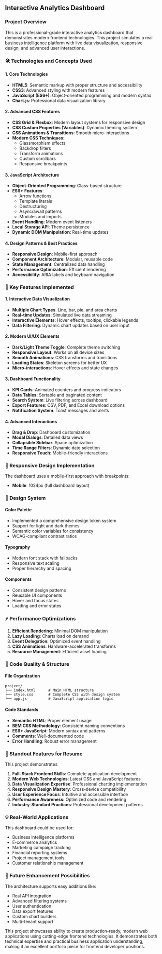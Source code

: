 ## Interactive Analytics Dashboard 

### **Project Overview**
This is a professional-grade interactive analytics dashboard that demonstrates modern frontend technologies. This project simulates a real business intelligence platform with live data visualization, responsive design, and advanced user interactions.

### **🛠️ Technologies and Concepts Used**

#### **1. Core Technologies**
- **HTML5**: Semantic markup with proper structure and accessibility
- **CSS3**: Advanced styling with modern features
- **JavaScript (ES6+)**: Object-oriented programming and modern syntax
- **Chart.js**: Professional data visualization library

#### **2. Advanced CSS Features**
- **CSS Grid & Flexbox**: Modern layout systems for responsive design
- **CSS Custom Properties (Variables)**: Dynamic theming system
- **CSS Animations & Transitions**: Smooth micro-interactions
- **Modern CSS Techniques**:
  - Glassmorphism effects
  - Backdrop filters
  - Transform animations
  - Custom scrollbars
  - Responsive breakpoints

#### **3. JavaScript Architecture**
- **Object-Oriented Programming**: Class-based structure
- **ES6+ Features**:
  - Arrow functions
  - Template literals
  - Destructuring
  - Async/await patterns
  - Modules and imports
- **Event Handling**: Modern event listeners
- **Local Storage API**: Theme persistence
- **Dynamic DOM Manipulation**: Real-time updates

#### **4. Design Patterns & Best Practices**
- **Responsive Design**: Mobile-first approach
- **Component Architecture**: Modular, reusable code
- **State Management**: Centralized data handling
- **Performance Optimization**: Efficient rendering
- **Accessibility**: ARIA labels and keyboard navigation

### **🎯 Key Features Implemented**

#### **1. Interactive Data Visualization**
- **Multiple Chart Types**: Line, bar, pie, and area charts
- **Real-time Updates**: Simulated live data streaming
- **Interactive Elements**: Hover effects, tooltips, clickable legends
- **Data Filtering**: Dynamic chart updates based on user input

#### **2. Modern UI/UX Elements**
- **Dark/Light Theme Toggle**: Complete theme switching
- **Responsive Layout**: Works on all device sizes
- **Smooth Animations**: CSS transforms and transitions
- **Loading States**: Skeleton screens for better UX
- **Micro-interactions**: Hover effects and state changes

#### **3. Dashboard Functionality**
- **KPI Cards**: Animated counters and progress indicators
- **Data Tables**: Sortable and paginated content
- **Search System**: Live filtering across dashboard
- **Export Features**: CSV, PDF, and Excel download options
- **Notification System**: Toast messages and alerts

#### **4. Advanced Interactions**
- **Drag & Drop**: Dashboard customization
- **Modal Dialogs**: Detailed data views
- **Collapsible Sidebar**: Space optimization
- **Time Range Filters**: Dynamic date selection
- **Responsive Touch**: Mobile-friendly interactions

### **📱 Responsive Design Implementation**

The dashboard uses a mobile-first approach with breakpoints:
- **Mobile**:  1024px (full dashboard layout)

### **🎨 Design System**

#### **Color Palette**
- Implemented a comprehensive design token system
- Support for light and dark themes
- Semantic color variables for consistency
- WCAG-compliant contrast ratios

#### **Typography**
- Modern font stack with fallbacks
- Responsive text scaling
- Proper hierarchy and spacing

#### **Components**
- Consistent design patterns
- Reusable UI components
- Hover and focus states
- Loading and error states

### **⚡ Performance Optimizations**

1. **Efficient Rendering**: Minimal DOM manipulation
2. **Lazy Loading**: Charts load on demand
3. **Event Delegation**: Optimized event handling
4. **CSS Animations**: Hardware-accelerated transforms
5. **Resource Management**: Efficient asset loading

### **🔧 Code Quality & Structure**

#### **File Organization**
```
project/
├── index.html      # Main HTML structure
├── style.css       # Complete CSS with design system
└── app.js          # JavaScript application logic
```

#### **Code Standards**
- **Semantic HTML**: Proper element usage
- **BEM CSS Methodology**: Consistent naming conventions
- **ES6+ JavaScript**: Modern syntax and patterns
- **Comments**: Well-documented code
- **Error Handling**: Robust error management

### **🚀 Standout Features for Resume**

This project demonstrates:

1. **Full-Stack Frontend Skills**: Complete application development
2. **Modern Web Technologies**: Latest CSS and JavaScript features
3. **Data Visualization Expertise**: Professional charting implementation
4. **Responsive Design Mastery**: Cross-device compatibility
5. **User Experience Focus**: Intuitive and accessible interface
6. **Performance Awareness**: Optimized code and rendering
7. **Industry-Standard Practices**: Professional development patterns

### **💡 Real-World Applications**

This dashboard could be used for:
- Business intelligence platforms
- E-commerce analytics
- Marketing campaign tracking
- Financial reporting systems
- Project management tools
- Customer relationship management

### **🔄 Future Enhancement Possibilities**

The architecture supports easy additions like:
- Real API integration
- Advanced filtering systems
- User authentication
- Data export features
- Custom chart builders
- Multi-tenant support

This project showcases ability to create production-ready, modern web applications using cutting-edge frontend technologies. It demonstrates both technical expertise and practical business application understanding, making it an excellent portfolio piece for frontend developer positions.

